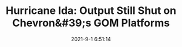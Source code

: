 ---
"title": "Hurricane Ida: Output Still Shut on Chevron&amp;#39;s GOM Platforms"
"date": "2021-9-1 6:51:14"
"feed_name": "OEDIGITAL"
"feed_website": "https://www.oedigital.com/"
"feed_rss": "https://www.oedigital.com/technology/safety-security?format=feed"
"link": "https://www.oedigital.com/news/490278-hurricane-ida-output-still-shut-on-chevron-s-gom-platforms"
"file": "_posts/2021-9-1-6-51-14_OEDIGITAL_40c1f06ea9e355d6f0f20177794d627f197b3c71.md"
"accident": "1"
"drilling": "0"
---